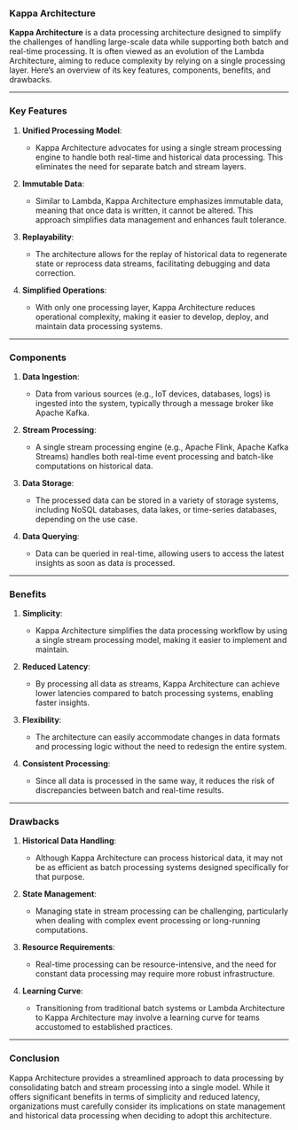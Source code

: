 ### Kappa Architecture

**Kappa Architecture** is a data processing architecture designed to simplify the challenges of handling large-scale data while supporting both batch and real-time processing. It is often viewed as an evolution of the Lambda Architecture, aiming to reduce complexity by relying on a single processing layer. Here’s an overview of its key features, components, benefits, and drawbacks.

---

### Key Features

1. **Unified Processing Model**:
   - Kappa Architecture advocates for using a single stream processing engine to handle both real-time and historical data processing. This eliminates the need for separate batch and stream layers.

2. **Immutable Data**:
   - Similar to Lambda, Kappa Architecture emphasizes immutable data, meaning that once data is written, it cannot be altered. This approach simplifies data management and enhances fault tolerance.

3. **Replayability**:
   - The architecture allows for the replay of historical data to regenerate state or reprocess data streams, facilitating debugging and data correction.

4. **Simplified Operations**:
   - With only one processing layer, Kappa Architecture reduces operational complexity, making it easier to develop, deploy, and maintain data processing systems.

---

### Components

1. **Data Ingestion**:
   - Data from various sources (e.g., IoT devices, databases, logs) is ingested into the system, typically through a message broker like Apache Kafka.

2. **Stream Processing**:
   - A single stream processing engine (e.g., Apache Flink, Apache Kafka Streams) handles both real-time event processing and batch-like computations on historical data.

3. **Data Storage**:
   - The processed data can be stored in a variety of storage systems, including NoSQL databases, data lakes, or time-series databases, depending on the use case.

4. **Data Querying**:
   - Data can be queried in real-time, allowing users to access the latest insights as soon as data is processed.

---

### Benefits

1. **Simplicity**:
   - Kappa Architecture simplifies the data processing workflow by using a single stream processing model, making it easier to implement and maintain.

2. **Reduced Latency**:
   - By processing all data as streams, Kappa Architecture can achieve lower latencies compared to batch processing systems, enabling faster insights.

3. **Flexibility**:
   - The architecture can easily accommodate changes in data formats and processing logic without the need to redesign the entire system.

4. **Consistent Processing**:
   - Since all data is processed in the same way, it reduces the risk of discrepancies between batch and real-time results.

---

### Drawbacks

1. **Historical Data Handling**:
   - Although Kappa Architecture can process historical data, it may not be as efficient as batch processing systems designed specifically for that purpose.

2. **State Management**:
   - Managing state in stream processing can be challenging, particularly when dealing with complex event processing or long-running computations.

3. **Resource Requirements**:
   - Real-time processing can be resource-intensive, and the need for constant data processing may require more robust infrastructure.

4. **Learning Curve**:
   - Transitioning from traditional batch systems or Lambda Architecture to Kappa Architecture may involve a learning curve for teams accustomed to established practices.

---

### Conclusion

Kappa Architecture provides a streamlined approach to data processing by consolidating batch and stream processing into a single model. While it offers significant benefits in terms of simplicity and reduced latency, organizations must carefully consider its implications on state management and historical data processing when deciding to adopt this architecture.
